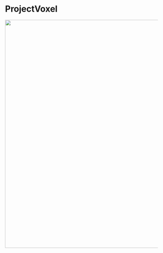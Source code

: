 # ProjectVoxel
<img src="https://github.com/Erces/ProjectVoxel/assets/51009171/9c7dec2c-3e45-4fde-a5a3-8885996b19ff" width="750" height="750"/>
